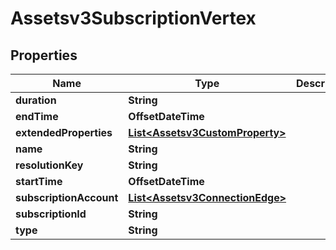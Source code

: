 

# Assetsv3SubscriptionVertex


## Properties

| Name | Type | Description | Notes |
|------------ | ------------- | ------------- | -------------|
|**duration** | **String** |  |  [optional] |
|**endTime** | **OffsetDateTime** |  |  [optional] |
|**extendedProperties** | [**List&lt;Assetsv3CustomProperty&gt;**](Assetsv3CustomProperty.md) |  |  [optional] |
|**name** | **String** |  |  [optional] |
|**resolutionKey** | **String** |  |  [optional] |
|**startTime** | **OffsetDateTime** |  |  [optional] |
|**subscriptionAccount** | [**List&lt;Assetsv3ConnectionEdge&gt;**](Assetsv3ConnectionEdge.md) |  |  [optional] |
|**subscriptionId** | **String** |  |  [optional] |
|**type** | **String** |  |  [optional] |



